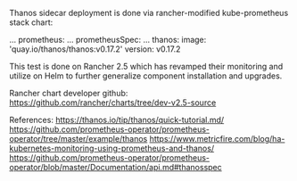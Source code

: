 Thanos sidecar deployment is done via rancher-modified kube-prometheus stack chart:

...
prometheus:
...
  prometheusSpec:
...
    thanos:
      image: 'quay.io/thanos/thanos:v0.17.2'
      version: v0.17.2

This test is done on Rancher 2.5 which has revamped their monitoring and utilize on Helm to further generalize component installation and upgrades.

Rancher chart developer github:
 https://github.com/rancher/charts/tree/dev-v2.5-source

References:
 https://thanos.io/tip/thanos/quick-tutorial.md/
 https://github.com/prometheus-operator/prometheus-operator/tree/master/example/thanos
 https://www.metricfire.com/blog/ha-kubernetes-monitoring-using-prometheus-and-thanos/
 https://github.com/prometheus-operator/prometheus-operator/blob/master/Documentation/api.md#thanosspec
 
